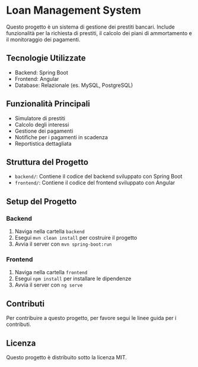 # Loan Management System

Questo progetto è un sistema di gestione dei prestiti bancari. Include funzionalità per la richiesta di prestiti, il calcolo dei piani di ammortamento e il monitoraggio dei pagamenti.

## Tecnologie Utilizzate
- Backend: Spring Boot
- Frontend: Angular
- Database: Relazionale (es. MySQL, PostgreSQL)

## Funzionalità Principali
- Simulatore di prestiti
- Calcolo degli interessi
- Gestione dei pagamenti
- Notifiche per i pagamenti in scadenza
- Reportistica dettagliata

## Struttura del Progetto
- `backend/`: Contiene il codice del backend sviluppato con Spring Boot
- `frontend/`: Contiene il codice del frontend sviluppato con Angular

## Setup del Progetto
### Backend
1. Naviga nella cartella `backend`
2. Esegui `mvn clean install` per costruire il progetto
3. Avvia il server con `mvn spring-boot:run`

### Frontend
1. Naviga nella cartella `frontend`
2. Esegui `npm install` per installare le dipendenze
3. Avvia il server con `ng serve`

## Contributi
Per contribuire a questo progetto, per favore segui le linee guida per i contributi.

## Licenza
Questo progetto è distribuito sotto la licenza MIT.
